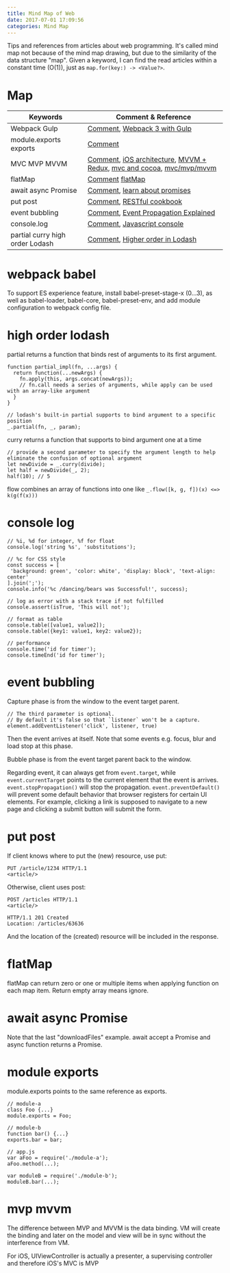```yaml
---
title: Mind Map of Web
date: 2017-07-01 17:09:56
categories: Mind Map
---
```


Tips and references from articles about web programming. It's called mind map not because of the mind map drawing, but due to the similarity of the data structure "map". Given a keyword, I can find the read articles within a constant time (O(1)), just as `map.for(key:) -> <Value?>`.

# Map

Keywords | Comment & Reference
--- | ---
Webpack Gulp | [Comment](#webpack-babel), [Webpack 3 with Gulp][1]
module.exports exports | [Comment](#module-exports)
MVC MVP MVVM | [Comment](#mvp-mvvm), [iOS architecture][2], [MVVM + Redux][3], [mvc and cocoa][4], [mvc/mvp/mvvm][5]
flatMap | [Comment](#flatMap) [flatMap][7]
await async Promise | [Comment](#await-async-Promise), [learn about promises][6]
put post | [Comment](#put-post), [RESTful cookbook][8]
event bubbling | [Comment](#event-bubbling), [Event Propagation Explained][9]
console.log | [Comment](#console-log), [Javascript console][10]
partial curry high order Lodash | [Comment](#high-order-lodash), [Higher order in Lodash][11]

<!-- more -->

# webpack babel
To support ES experience feature, install babel-preset-stage-x (0...3), as well as babel-loader, babel-core, babel-preset-env, and add module configuration to webpack config file.

# high order lodash
partial returns a function that binds rest of arguments to its first argument.
```
function partial_impl(fn, ...args) {
  return function(...newArgs) {
    fn.apply(this, args.concat(newArgs));
    // fn.call needs a series of arguments, while apply can be used with an array-like argument
  }
}

// lodash's built-in partial supports to bind argument to a specific position
_.partial(fn, _, param); 
```

curry returns a function that supports to bind argument one at a time
```
// provide a second parameter to specify the argument length to help eliminate the confusion of optional argument
let newDivide = _.curry(divide);
let half = newDivide(_, 2);
half(10); // 5
```

flow combines an array of functions into one like `_.flow([k, g, f])(x) <=> k(g(f(x)))`

# console log
```
// %i, %d for integer, %f for float
console.log('string %s', 'substitutions');

// %c for CSS style
const success = [
 'background: green', 'color: white', 'display: block', 'text-align: center'
].join(';');
console.info('%c /dancing/bears was Successful!', success);

// log as error with a stack trace if not fulfilled
console.assert(isTrue, 'This will not');

// format as table
console.table([value1, value2]);
console.table({key1: value1, key2: value2});

// performance
console.time('id for timer');
console.timeEnd('id for timer');
```

# event bubbling
Capture phase is from the window to the event target parent.
```
// The third parameter is optional. 
// By default it's false so that `listener` won't be a capture.
element.addEventListener('click', listener, true)
```

Then the event arrives at itself. Note that some events e.g. focus, blur and load stop at this phase. 

Bubble phase is from the event target parent back to the window.

Regarding event, it can always get from `event.target`, while `event.currentTarget` points to the current element that the event is arrives. `event.stopPropagation()` will stop the propagation. `event.preventDefault()` will prevent some default behavior that browser registers for certain UI elements. For example, clicking a link is supposed to navigate to a new page and clicking a submit button will submit the form.

# put post
If client knows where to put the (new) resource, use put:
```
PUT /article/1234 HTTP/1.1
<article/>
```

Otherwise, client uses post:
```
POST /articles HTTP/1.1
<article/>

HTTP/1.1 201 Created
Location: /articles/63636
```
And the location of the (created) resource will be included in the response.

# flatMap
flatMap can return zero or one or multiple items when applying function on each map item. Return empty array means ignore.
 
# await async Promise
Note that the last "downloadFiles" example. await accept a Promise and async function returns a Promise.

# module exports
module.exports points to the same reference as exports.
```
// module-a
class Foo {...}
module.exports = Foo;

// module-b
function bar() {...}
exports.bar = bar;

// app.js 
var aFoo = require('./module-a');
aFoo.method(...);

var moduleB = require('./module-b');
moduleB.bar(...);
``` 

# mvp mvvm
The difference between MVP and MVVM is the data binding. VM will create the binding and later on the model and view will be in sync without the interference from VM.

For iOS, UIViewController is actually a presenter, a supervising controller and therefore iOS's MVC is MVP

[1]: https://www.liquidlight.co.uk/blog/article/getting-started-with-webpack-3/
[2]: https://medium.com/ios-os-x-development/ios-architecture-patterns-ecba4c38de52
[3]: https://medium.com/monitisemea/using-redux-with-mvvm-on-ios-18212454d676
[4]: https://www.cocoawithlove.com/blog/mvc-and-cocoa.html
[5]: https://juejin.im/post/593021272f301e0058273468 
[6]: https://medium.com/@bluepnume/learn-about-promises-before-you-start-using-async-await-eb148164a9c8
[7]: http://2ality.com/2017/04/flatmap.html 
[8]: http://restcookbook.com/HTTP%20Methods/put-vs-post/ 
[9]: https://www.sitepoint.com/event-bubbling-javascript/ 
[10]: https://medium.freecodecamp.org/how-to-get-the-most-out-of-the-javascript-console-b57ca9db3e6d 
[11]: https://blog.pragmatists.com/higher-order-functions-in-lodash-3283b7625175 
